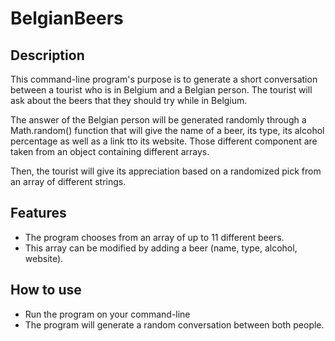 # BelgianBeers

## **Description**
This command-line program's purpose is to generate a short conversation between a tourist who is in Belgium and a Belgian person. The tourist will ask about the beers that they should try while in Belgium. 

The answer of the Belgian person will be generated randomly through a Math.random() function that will give the name of a beer, its type, its alcohol percentage as well as a link tto its website. Those different component are taken from an object containing different arrays.

Then, the tourist will give its appreciation based on a randomized pick from an array of different strings.

## **Features**
+ The program chooses from an array of up to 11 different beers.
+ This array can be modified by adding a beer (name, type, alcohol, website).

## **How to use**
+ Run the program on your command-line
+ The program will generate a random conversation between both people.

